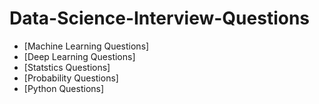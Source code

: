 # Data-Science-Interview-Questions

* [Machine Learning Questions] 
* [Deep Learning Questions] 
* [Statstics Questions] 
* [Probability Questions] 
* [Python Questions]
